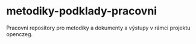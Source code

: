# metodiky-podklady-pracovni
 Pracovní repository pro metodiky a dokumenty a výstupy v rámci projektu openczeg.
